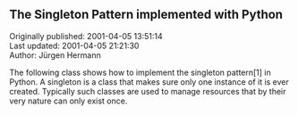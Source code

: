 ## The Singleton Pattern implemented with Python  
Originally published: 2001-04-05 13:51:14  
Last updated: 2001-04-05 21:21:30  
Author: Jürgen Hermann  
  
The following class shows how to implement the singleton pattern[1] in Python. A singleton
is a class that makes sure only one instance of it is ever created. Typically such classes
are used to manage resources that by their very nature can only exist once.